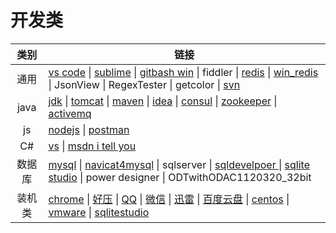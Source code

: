 # 开发类
|类别|链接|
|:-:|-|
|通用|[vs code](https://code.visualstudio.com/) \| [sublime](http://www.sublimetext.com/) \| [gitbash win](https://gitforwindows.org/) \| fiddler \| [redis](https://redis.io/) \| [win_redis](https://github.com/microsoftarchive/redis/releases) \| JsonView \| RegexTester \| getcolor \| [svn](https://tortoisesvn.net/)|
|java|[jdk](https://www.oracle.com/technetwork/java/javase/downloads/index.html) \| [tomcat](http://tomcat.apache.org/) \| [maven](http://maven.apache.org/download.cgi) \| [idea](https://www.jetbrains.com/idea/) \| [consul](https://www.consul.io/) \| [zookeeper](https://zookeeper.apache.org/) \| [activemq](http://activemq.apache.org/)|
|js|[nodejs](http://nodejs.cn/) \| [postman](https://www.getpostman.com/downloads/)|
|C#|[vs](https://visualstudio.microsoft.com/zh-hans/downloads/) \| [msdn i tell you](https://msdn.itellyou.cn/)|
|数据库|[mysql](https://www.mysql.com/downloads/) \| [navicat4mysql](https://www.navicat.com.cn/) \| sqlserver \| [sqldevelpoer ](https://www.oracle.com/technetwork/cn/developer-tools/sql-developer/downloads/index.html)\| [sqlite studio](https://sqlitestudio.pl/index.rvt?act=download) \| power designer \| ODTwithODAC1120320_32bit|
|装机类|[chrome](https://www.google.cn/chrome/) \| [好压](http://haozip.2345.cc/) \| [QQ](https://im.qq.com/index.shtml) \| [微信](https://pc.weixin.qq.com/?t=win_weixin) \| [迅雷](https://dl.xunlei.com/) \| [百度云盘](http://pan.baidu.com/download) \| [centos](https://www.centos.org/download/) \| [vmware](https://www.vmware.com/cn.html) \| [sqlitestudio](https://sqlitestudio.pl/index.rvt) |
